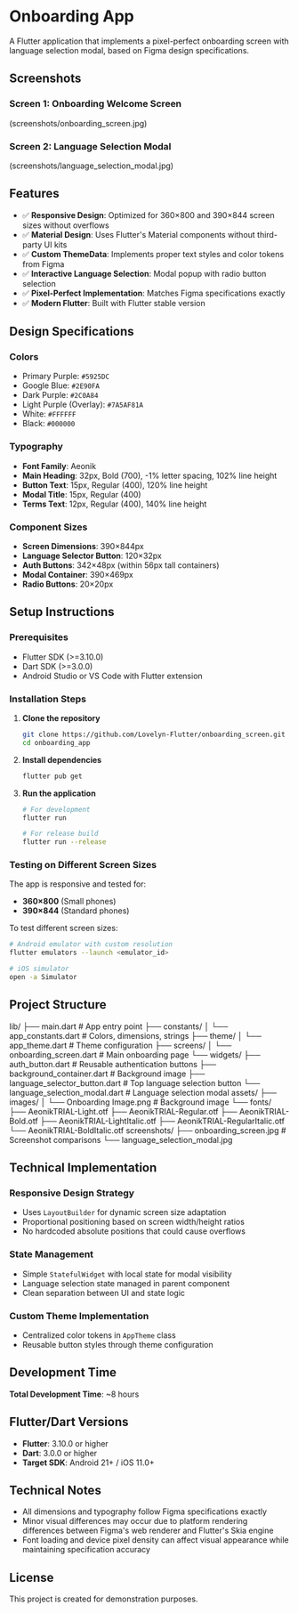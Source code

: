 # Onboarding App

A Flutter application that implements a pixel-perfect onboarding screen with language selection modal, based on Figma design specifications.

## Screenshots

### Screen 1: Onboarding Welcome Screen

(screenshots/onboarding_screen.jpg)

### Screen 2: Language Selection Modal

(screenshots/language_selection_modal.jpg)

## Features

- ✅ **Responsive Design**: Optimized for 360×800 and 390×844 screen sizes without overflows
- ✅ **Material Design**: Uses Flutter's Material components without third-party UI kits
- ✅ **Custom ThemeData**: Implements proper text styles and color tokens from Figma
- ✅ **Interactive Language Selection**: Modal popup with radio button selection
- ✅ **Pixel-Perfect Implementation**: Matches Figma specifications exactly
- ✅ **Modern Flutter**: Built with Flutter stable version

## Design Specifications

### Colors

- Primary Purple: `#5925DC`
- Google Blue: `#2E90FA`
- Dark Purple: `#2C0A84`
- Light Purple (Overlay): `#7A5AF81A`
- White: `#FFFFFF`
- Black: `#000000`

### Typography

- **Font Family**: Aeonik
- **Main Heading**: 32px, Bold (700), -1% letter spacing, 102% line height
- **Button Text**: 15px, Regular (400), 120% line height
- **Modal Title**: 15px, Regular (400)
- **Terms Text**: 12px, Regular (400), 140% line height

### Component Sizes

- **Screen Dimensions**: 390×844px
- **Language Selector Button**: 120×32px
- **Auth Buttons**: 342×48px (within 56px tall containers)
- **Modal Container**: 390×469px
- **Radio Buttons**: 20×20px

## Setup Instructions

### Prerequisites

- Flutter SDK (>=3.10.0)
- Dart SDK (>=3.0.0)
- Android Studio or VS Code with Flutter extension

### Installation Steps

1. **Clone the repository**

   ```bash
   git clone https://github.com/Lovelyn-Flutter/onboarding_screen.git
   cd onboarding_app
   ```

2. **Install dependencies**

   ```bash
   flutter pub get
   ```

3. **Run the application**

   ```bash
   # For development
   flutter run

   # For release build
   flutter run --release
   ```

### Testing on Different Screen Sizes

The app is responsive and tested for:

- **360×800** (Small phones)
- **390×844** (Standard phones)

To test different screen sizes:

```bash
# Android emulator with custom resolution
flutter emulators --launch <emulator_id>

# iOS simulator
open -a Simulator
```

## Project Structure

lib/
├── main.dart # App entry point
├── constants/
│ └── app_constants.dart # Colors, dimensions, strings
├── theme/
│ └── app_theme.dart # Theme configuration
├── screens/
│ └── onboarding_screen.dart # Main onboarding page
└── widgets/
├── auth_button.dart # Reusable authentication buttons
├── background_container.dart # Background image
├── language_selector_button.dart # Top language selection button
└── language_selection_modal.dart # Language selection modal
assets/
├── images/
│ └── Onboarding Image.png # Background image
└── fonts/
├── AeonikTRIAL-Light.otf
├── AeonikTRIAL-Regular.otf
├── AeonikTRIAL-Bold.otf
├── AeonikTRIAL-LightItalic.otf
├── AeonikTRIAL-RegularItalic.otf
└── AeonikTRIAL-BoldItalic.otf
screenshots/
├── onboarding_screen.jpg # Screenshot comparisons
└── language_selection_modal.jpg

## Technical Implementation

### Responsive Design Strategy

- Uses `LayoutBuilder` for dynamic screen size adaptation
- Proportional positioning based on screen width/height ratios
- No hardcoded absolute positions that could cause overflows

### State Management

- Simple `StatefulWidget` with local state for modal visibility
- Language selection state managed in parent component
- Clean separation between UI and state logic

### Custom Theme Implementation

- Centralized color tokens in `AppTheme` class
- Reusable button styles through theme configuration

## Development Time

**Total Development Time**: ~8 hours

## Flutter/Dart Versions

- **Flutter**: 3.10.0 or higher
- **Dart**: 3.0.0 or higher
- **Target SDK**: Android 21+ / iOS 11.0+

## Technical Notes

- All dimensions and typography follow Figma specifications exactly
- Minor visual differences may occur due to platform rendering differences between Figma's web renderer and Flutter's Skia engine
- Font loading and device pixel density can affect visual appearance while maintaining specification accuracy

## License

This project is created for demonstration purposes.
